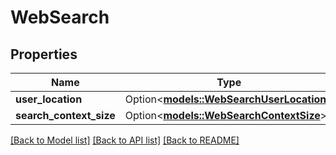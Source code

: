 # WebSearch

## Properties

Name | Type | Description | Notes
------------ | ------------- | ------------- | -------------
**user_location** | Option<[**models::WebSearchUserLocation**](Web_search_user_location.md)> |  | [optional]
**search_context_size** | Option<[**models::WebSearchContextSize**](WebSearchContextSize.md)> |  | [optional]

[[Back to Model list]](../README.md#documentation-for-models) [[Back to API list]](../README.md#documentation-for-api-endpoints) [[Back to README]](../README.md)


